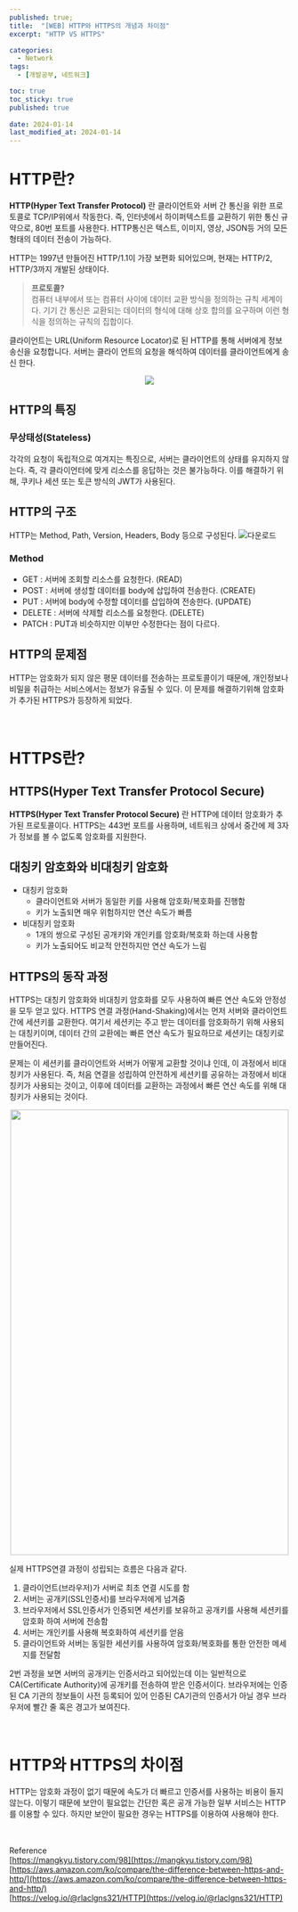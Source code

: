 ```yaml
---
published: true;
title:  "[WEB] HTTP와 HTTPS의 개념과 차이점"
excerpt: "HTTP VS HTTPS"

categories:
  - Network
tags:
  - [개발공부, 네트워크]

toc: true
toc_sticky: true
published: true
 
date: 2024-01-14
last_modified_at: 2024-01-14
---
```

# HTTP란?
**HTTP(Hyper Text Transfer Protocol)** 란 클라이언트와 서버 간 통신을 위한 프로토콜로 TCP/IP위에서 작동한다. 즉, 인터넷에서 하이퍼텍스트를 교환하기 위한 통신 규약으로, 80번 포트를 사용한다. HTTP통신은 텍스트, 이미지, 영상, JSON등 거의 모든 형태의 데이터 전송이 가능하다.

HTTP는 1997년 만들어진 HTTP/1.1이 가장 보편화 되어있으며, 현재는 HTTP/2, HTTP/3까지 개발된 상태이다.


> **프로토콜?**  
컴퓨터 내부에서 또는 컴퓨터 사이에 데이터 교환 방식을 정의하는 규칙 세계이다. 기기 간 통신은 교환되는 데이터의 형식에 대해 상호 합의를 요구하며 이런 형식을 정의하는 규칙의 집합이다.

클라이언트는 URL(Uniform Resource Locator)로 된 HTTP를 통해 서버에게 정보 송신을 요청합니다. 서버는 클라이 언트의 요청을 해석하여 데이터를 클라이언트에게 송신 한다.

<p align="center"><img src="https://github.com/gunnu3226/Coding-test/assets/139452702/7d90200a-9a0b-496a-b207-4ac64cd6949e"></p>


## HTTP의 특징

### 무상태성(Stateless)
각각의 요청이 독립적으로 여겨지는 특징으로, 서버는 클라이언트의 상태를 유지하지 않는다. 즉, 각 클라이언터에 맞게 리소스를 응답하는 것은 불가능하다. 이를 해결하기 위해, 쿠키나 세션 또는 토큰 방식의 JWT가 사용된다.


## HTTP의 구조
HTTP는 Method, Path, Version, Headers, Body 등으로 구성된다.
![다운로드](https://github.com/gunnu3226/Coding-test/assets/139452702/6952f8a2-b057-4434-a164-c92836995401)

### Method
- GET : 서버에 조회할 리소스를 요청한다. (READ)
- POST : 서버에 생성할 데이터를 body에 삽입하여 전송한다. (CREATE)
- PUT : 서버에 body에 수정할 데이터를 삽입하여 전송한다. (UPDATE)
- DELETE : 서버에 삭제할 리소스를 요청한다. (DELETE)
- PATCH : PUT과 비슷하지만 이부만 수정한다는 점이 다르다.

## HTTP의 문제점
HTTP는 암호화가 되지 않은 평문 데이터를 전송하는 프로토콜이기 때문에, 개인정보나 비밀을 취급하는 서비스에서는 정보가 유출될 수 있다. 이 문제를 해결하기위해 암호화가 추가된 HTTPS가 등장하게 되었다.
<br>
<br>
<br>

# HTTPS란?

## HTTPS(Hyper Text Transfer Protocol Secure)
**HTTPS(Hyper Text Transfer Protocol Secure)** 란 HTTP에 데이터 암호화가 추가된 프로토콜이다. HTTPS는 443번 포트를 사용하며, 네트워크 상에서 중간에 제 3자가 정보를 볼 수 없도록 암호화를 지원한다.

## 대칭키 암호화와 비대칭키 암호화
- 대칭키 암호화
  - 클라이언트와 서버가 동일한 키를 사용해 암호화/복호화를 진행함
  - 키가 노출되면 매우 위험하지만 연산 속도가 빠름
- 비대칭키 암호화
  - 1개의 쌍으로 구성된 공개키와 개인키를 암호화/복호화 하는데 사용함
  - 키가 노출되어도 비교적 안전하지만 연산 속도가 느림

## HTTPS의 동작 과정
HTTPS는 대칭키 암호화와 비대칭키 암호화를 모두 사용하여 빠른 연산 속도와 안정성을 모두 얻고 있다. HTTPS 연결 과정(Hand-Shaking)에서는 먼저 서버와 클라이언트 간에 세션키를 교환한다. 여기서 세션키는 주고 받는 데이터를 암호화하기 위해 사용되는 대칭키이며, 데이터 간의 교환에는 빠른 연산 속도가 필요하므로 세션키는 대칭키로 만들어진다. 

문제는 이 세션키를 클라이언트와 서버가 어떻게 교환할 것이냐 인데, 이 과정에서 비대칭키가 사용된다.
즉, 처음 연결을 성립하여 안전하게 세션키를 공유하는 과정에서 비대칭키가 사용되는 것이고, 이후에 데이터를 교환하는 과정에서 빠른 연산 속도를 위해 대칭키가 사용되는 것이다.

<p align="center"><img src="https://github.com/gunnu3226/Coding-test/assets/139452702/e13f046c-953f-4268-b0ae-2aed87fc43ad" height="800px" width="500px"></p>


실제 HTTPS연결 과정이 성립되는 흐름은 다음과 같다.
1. 클라이언트(브라우저)가 서버로 최초 연결 시도를 함
2. 서버는 공개키(SSL인증서)를 브라우저에게 넘겨줌
3. 브라우저에서 SSL인증서가 인증되면 세션키를 보유하고 공개키를 사용해 세션키를 암호화 하여 서버에 전송함
4. 서버는 개인키를 사용해 복호화하여 세션키를 얻음
5. 클라이언트와 서버는 동일한 세션키를 사용하여 암호화/복호화를 통한 안전한 메세지를 전달함

2번 과정을 보면 서버의 공개키는 인증서라고 되어있는데 이는 일반적으로 CA(Certificate Authority)에 공개키를 전송하여 받은 인증서이다. 브라우저에는 인증된 CA 기관의 정보들이 사전 등록되어 있어 인증된 CA기관의 인증서가 아닐 경우 브라우저에 빨간 줄 혹은 경고가 보여진다.
<br>
<br>
<br>
# HTTP와 HTTPS의 차이점
HTTP는 암호화 과정이 없기 때문에 속도가 더 빠르고 인증서를 사용하는 비용이 들지 않는다. 이렇기 때문에 보안이 필요없는 간단한 혹은 공개 가능한 일부 서비스는 HTTP를 이용할 수 있다. 하지만 보안이 필요한 경우는 HTTPS를 이용하여 사용해야 한다.
<br>
<br>
<br>


Reference  
[https://mangkyu.tistory.com/98](https://mangkyu.tistory.com/98)  
[https://aws.amazon.com/ko/compare/the-difference-between-https-and-http/](https://aws.amazon.com/ko/compare/the-difference-between-https-and-http/)  
[https://velog.io/@rlaclgns321/HTTP](https://velog.io/@rlaclgns321/HTTP)